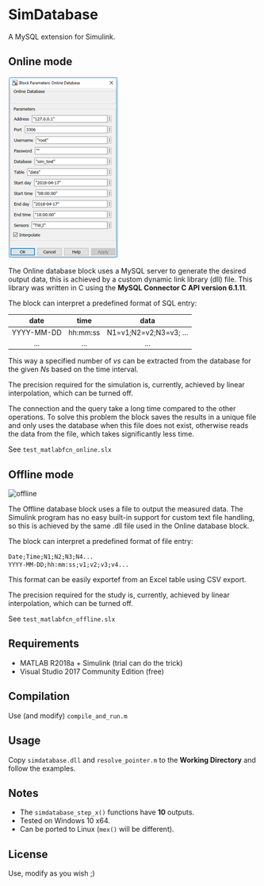 # SimDatabase
A MySQL extension for Simulink.

## Online mode

![online](imgs/online.png)

The Online database block uses a MySQL server to generate the desired output data, this is achieved by a custom dynamic link library (dll) file. This library was written in C using the **MySQL Connector C API version 6.1.11**.

The block can interpret a predefined format of SQL entry:

| date        | time     | data                 |
|:-----------:|:--------:|:--------------------:|
| YYYY-MM-DD  | hh:mm:ss | N1=v1;N2=v2;N3=v3; … |
| ...  		    |  ...     | ...                  |       

This way a specified number of *vs* can be extracted from the database for the given *Ns* based on the time interval.

The precision required for the simulation is, currently, achieved by linear interpolation, which can be turned off.

The connection and the query take a long time compared to the other operations. To solve this problem the block saves the results in a unique file and only uses the database when this file does not exist, otherwise reads the data from the file, which takes significantly less time.

See ```test_matlabfcn_online.slx```

## Offline mode

![offline](https://github.com/g0mb4/SimDatabase/tree/master/imgs/offline.png)

The Offline database block uses a file to output the measured data. The Simulink program has no easy built-in support for custom text file handling, so this is achieved by the same .dll file used in the Online database block.

The block can interpret a predefined format of file entry:
```
Date;Time;N1;N2;N3;N4...
YYYY-MM-DD;hh:mm:ss;v1;v2;v3;v4...
```
This format can be easily exportef from an Excel table using CSV export.

The precision required for the study is, currently, achieved by linear interpolation, which can be turned off.

See ```test_matlabfcn_offline.slx```

## Requirements
- MATLAB R2018a + Simulink (trial can do the trick)
- Visual Studio 2017 Community Edition (free)

## Compilation
Use (and modify) ```compile_and_run.m```

## Usage
Copy ```simdatabase.dll``` and ```resolve_pointer.m``` to the **Working Directory** and follow the examples.

## Notes
- The ```simdatabase_step_x()``` functions have **10** outputs.
- Tested on Windows 10 x64.
- Can be ported to Linux (```mex()``` will be different).

## License
Use, modify as you wish ;)
